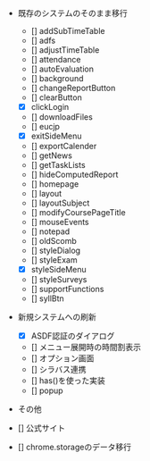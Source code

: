- 既存のシステムのそのまま移行

  - [] addSubTimeTable
  - [] adfs
  - [] adjustTimeTable
  - [] attendance
  - [] autoEvaluation
  - [] background
  - [] changeReportButton
  - [] clearButton
  - [x] clickLogin
  - [] downloadFiles
  - [] eucjp
  - [x] exitSideMenu
  - [] exportCalender
  - [] getNews
  - [] getTaskLists
  - [] hideComputedReport
  - [] homepage
  - [] layout
  - [] layoutSubject
  - [] modifyCoursePageTitle
  - [] mouseEvents
  - [] notepad
  - [] oldScomb
  - [] styleDialog
  - [] styleExam
  - [x] styleSideMenu
  - [] styleSurveys
  - [] supportFunctions
  - [] syllBtn

- 新規システムへの刷新

  - [x] ASDF認証のダイアログ
  - [] メニュー展開時の時間割表示
  - [] オプション画面
  - [] シラバス連携
  - [] has()を使った実装
  - [] popup

- その他
- [] 公式サイト
- [] chrome.storageのデータ移行
